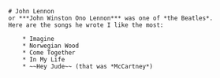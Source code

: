 
    # John Lennon
    or ***John Winston Ono Lennon*** was one of *the Beatles*.
    Here are the songs he wrote I like the most:

        * Imagine
        * Norwegian Wood
        * Come Together
        * In My Life
        * ~~Hey Jude~~ (that was *McCartney*)
    
